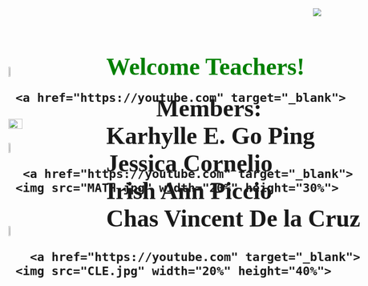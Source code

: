 <html>
<head> <title> GROUP 22 </title></head>
<body>
<body background="BG.jpg">
   

<style>
      img{
             position:relative;
      }
      h1{
             color=black;position:absolute;right:150px;top:100px;
     
      }
       a{
          margin-right:-50%
      }
 
</style>
 <img src="Note.jpg" align="right">
     <h1> <font face="Autumn in November" color="green" size="29">Welcome Teachers!</font>
	<p><p><p><p><p><p>&nbsp;&nbsp;&nbsp;&nbsp;&nbsp;&nbsp;&nbsp;&nbsp;&nbsp;&nbsp;&nbsp;&nbsp;&nbsp;&nbsp;
	<font face="ALMOND" size="14"> Members:<br> Karhylle E. Go Ping<br>Jessica Cornelio<br>Irish Ann Piccio<br>Chas Vincent De la Cruz</font><h1>

       
<p><img src="CLICK.gif" width="8%" height="10%">
   

     <a href="https://youtube.com" target="_blank">
   <img src="CAE.jpg" width="20%" height="30%">
</a>
<br>
  
<p><img src="CLICK.gif" width="8%" height="10%">

  
      <a href="https://youtube.com" target="_blank"> 
     <img src="MATH.jpg" width="20%" height="30%">
</a>
<br>
    <img src="CLICK.gif" width="8%" height="10%">
   
       <a href="https://youtube.com" target="_blank">
     <img src="CLE.jpg" width="20%" height="40%">
</a>


</body>
</html>
